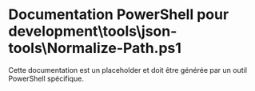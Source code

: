 # Documentation PowerShell pour development\tools\json-tools\Normalize-Path.ps1

Cette documentation est un placeholder et doit être générée par un outil PowerShell spécifique.
